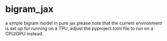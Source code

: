 # bigram_jax
a simple bigram model in pure jax
please note that the current environment is set up for running on a TPU, adjust the pyproject.toml file to run on a CPU/GPU instead.